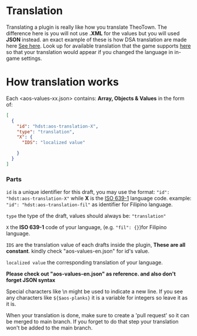 # Translation
Translating a plugin is really like how you translate TheoTown. The difference here is you will not use **.XML** for the values but you will used **JSON** instead. an exact example of these is how DSA translation are made here <a href="https://github.com/TheoTown-Team/translations/tree/master/dsa">See here</a>. Look up for available translation that the game supports <a href="https://github.com/TheoTown-Team/translations">here</a> so that your translation would appear if you changed the language in in-game settings.
 
# How translation works
Each <aos-values-xx.json> contains: **Array, Objects & Values** in the form of:
```json
[
  {
    "id": "hdst:aos-translation-X",
    "type": "translation",
    "X": {
      "IDS": "localized value"

    }
  }
]
```
### Parts
```id``` is a unique identifier for this draft, you may use the format: ```"id": "hdst:aos-translation-X"``` while **X** is the <a href="http://www.loc.gov/standards/iso639-2/php/code_list.php">ISO 639-1<a> language code. example: ```"id": "hdst:aos-translation-fil"``` as identifier for Filipino language.
 
 ```type``` the type of the draft, values should always be: ```"translation"```
 
 ```X``` the **ISO 639-1** code of your language, (e.g. ```"fil": {}```)for Filipino language.
 
 ```IDS``` are the translation value of each drafts inside the plugin, **These are all constant**. kindly check "aos-values-en.json" for id's value.


```localized value``` the corresponding translation of your language.
 
**Please check out "aos-values-en.json" as reference. and also don't forget JSON syntax**
 
Special characters like \n might be used to indicate a new line.
If you see any characters like ```${$aos-planks}``` it is a variable for integers so leave it as it is.

 
 When your translation is done, make sure to create a 'pull request' so it can be merged to main branch. If you forget to do that step your translation won't be added to the main branch.
